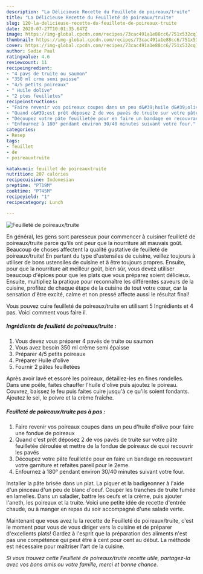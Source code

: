 ```yaml
---
description: "La Délicieuse Recette du Feuilleté de poireaux/truite"
title: "La Délicieuse Recette du Feuilleté de poireaux/truite"
slug: 120-la-delicieuse-recette-du-feuillete-de-poireaux-truite
date: 2020-07-27T10:01:35.647Z
image: https://img-global.cpcdn.com/recipes/73cac491a1e88cc6/751x532cq70/feuillete-de-poireauxtruite-photo-principale-de-la-recette.jpg
thumbnail: https://img-global.cpcdn.com/recipes/73cac491a1e88cc6/751x532cq70/feuillete-de-poireauxtruite-photo-principale-de-la-recette.jpg
cover: https://img-global.cpcdn.com/recipes/73cac491a1e88cc6/751x532cq70/feuillete-de-poireauxtruite-photo-principale-de-la-recette.jpg
author: Sadie Paul
ratingvalue: 4.6
reviewcount: 11
recipeingredient:
- "4 pavs de truite ou saumon"
- "350 ml crme semi paisse"
- "4/5 petits poireaux"
- " Huile dolive"
- "2 ptes feuilletes"
recipeinstructions:
- "Faire revenir vos poireaux coupes dans un peu d&#39;huile d&#39;olive pour faire une fondue de poireaux"
- "Quand c&#39;est prêt déposez 2 de vos pavés de truite sur votre pâte feuilletée déroulée et mettre de la fondue de poireaux de quoi recouvrir les pavés"
- "Découpez votre pâte feuilletée pour en faire un bandage en recouvrant votre garniture et refaites pareil pour le 2eme."
- "Enfournez à 180° pendant environ 30/40 minutes suivant votre four."
categories:
- Resep
tags:
- feuillet
- de
- poireauxtruite

katakunci: feuillet de poireauxtruite 
nutrition: 207 calories
recipecuisine: Indonesian
preptime: "PT19M"
cooktime: "PT45M"
recipeyield: "1"
recipecategory: Lunch

---
```



![Feuilleté de poireaux/truite](https://img-global.cpcdn.com/recipes/73cac491a1e88cc6/751x532cq70/feuillete-de-poireauxtruite-photo-principale-de-la-recette.jpg)

En général, les gens sont paresseux pour commencer à cuisiner feuilleté de poireaux/truite parce qu'ils ont peur que la nourriture ait mauvais goût. Beaucoup de choses affectent la qualité gustative de feuilleté de poireaux/truite! En partant du type d'ustensiles de cuisine, veillez toujours à utiliser de bons ustensiles de cuisine et à être toujours propres. Ensuite, pour que la nourriture ait meilleur goût, bien sûr, vous devez utiliser beaucoup d'épices pour que les plats que vous préparez soient délicieux. Ensuite, multipliez la pratique pour reconnaître les différentes saveurs de la cuisine, profitez de chaque étape de la cuisine de tout votre cœur, car la sensation d'être excité, calme et non pressé affecte aussi le résultat final!

<!--inarticleads1-->

Vous pouvez cuire feuilleté de poireaux/truite en utilisant 5 Ingrédients et 4 pas. Voici comment vous faire il.

##### Ingrédients de feuilleté de poireaux/truite :

1. Vous devez vous préparer 4 pavés de truite ou saumon
1. Vous avez besoin 350 ml crème semi épaisse
1. Préparer 4/5 petits poireaux
1. Préparer  Huile d&#39;olive
1. Fournir 2 pâtes feuilletées


Après avoir lavé et essoré les poireaux, détaillez-les en fines rondelles. Dans une poêle, faites chauffer l&#39;huile d&#39;olive puis ajoutez le poireau. Couvrez, baissez le feu puis faites cuire jusqu&#39;à ce qu&#39;ils soient fondants. Ajoutez le sel, le poivre et la crème fraîche. 

<!--inarticleads2-->

##### Feuilleté de poireaux/truite pas à pas :

1. Faire revenir vos poireaux coupes dans un peu d&#39;huile d&#39;olive pour faire une fondue de poireaux
1. Quand c&#39;est prêt déposez 2 de vos pavés de truite sur votre pâte feuilletée déroulée et mettre de la fondue de poireaux de quoi recouvrir les pavés
1. Découpez votre pâte feuilletée pour en faire un bandage en recouvrant votre garniture et refaites pareil pour le 2eme.
1. Enfournez à 180° pendant environ 30/40 minutes suivant votre four.


Installer la pâte brisée dans un plat. La piquer et la badigeonner à l&#39;aide d&#39;un pinceau d&#39;un peu de blanc d&#39;oeuf. Couper les tranches de truite fumée en lamelles. Dans un saladier, battre les oeufs et la crème, puis ajouter l&#39;aneth, les poireaux et la truite. Voici une petite idée de recette d&#39;entrée chaude, ou à manger en repas du soir accompagné d&#39;une salade verte. 

<!--inarticleads1-->

<p>
Maintenant que vous avez lu la recette de Feuilleté de poireaux/truite, c'est le moment pour vous de vous diriger vers la cuisine et de préparer d'excellents plats! Gardez à l'esprit que la préparation des aliments n'est pas une compétence qui peut être à cent pour cent au début. La méthode est nécessaire pour maîtriser l'art de la cuisine.
</p>

<p>
<i>Si vous trouvez cette Feuilleté de poireaux/truite recette utile, partagez-la avec vos bons amis ou votre famille, merci et bonne chance.</i>
</p>
